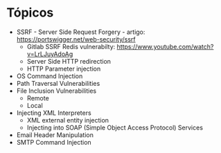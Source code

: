 # Tópicos
* SSRF - Server Side Request Forgery - artigo: https://portswigger.net/web-security/ssrf
	- Gitlab SSRF Redis vulnerabilty: https://www.youtube.com/watch?v=LrLJuyAdoAg
	- Server Side HTTP redirection
	- HTTP Parameter injection
* OS Command Injection
* Path Traversal Vulnerabilities
* File Inclusion Vulnerabilities
	- Remote
	- Local
* Injecting XML Interpreters
	- XML external entity injection
	- Injecting into SOAP (Simple Object Access Protocol) Services
* Email Header Manipulation
* SMTP Command Injection

